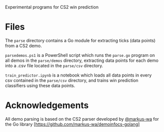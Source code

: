 Experimental programs for CS2 win prediction

# Files

The ```parse``` directory contains a Go module for extracting ticks (data points) from a CS2 demo.

```parsedemos.ps1``` is a PowerShell script which runs the ```parse.go``` program on all demos in the ```parse/demos``` directory, extracting data points for each demo into a .csv file located in the ```parse/csv``` directory.

```train_predictor.ipynb``` is a notebook which loads all data points in every csv contained in the ```parse/csv``` directory, and trains win prediction classifiers using these data points.

# Acknowledgements

All demo parsing is based on the CS2 parser developed by [@markus-wa](https://github.com/markus-wa) for the Go library [https://github.com/markus-wa/demoinfocs-golang]
